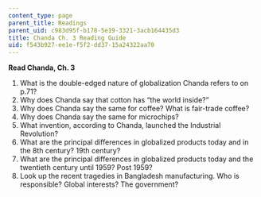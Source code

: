 ```yaml
---
content_type: page
parent_title: Readings
parent_uid: c983d95f-b178-5e19-3321-3acb164435d3
title: Chanda Ch. 3 Reading Guide
uid: f543b927-ee1e-f5f2-dd37-15a24322aa70
---
```


**Read Chanda, Ch. 3**

1.  What is the double-edged nature of globalization Chanda refers to on p.71?
2.  Why does Chanda say that cotton has “the world inside?”
3.  Why does Chanda say the same for coffee? What is fair-trade coffee?
4.  Why does Chanda say the same for microchips?
5.  What invention, according to Chanda, launched the Industrial Revolution?
6.  What are the principal differences in globalized products today and in the 8th century? 19th century?
7.  What are the principal differences in globalized products today and the twentieth century until 1959? Post 1959?
8.  Look up the recent tragedies in Bangladesh manufacturing. Who is responsible? Global interests? The government?
